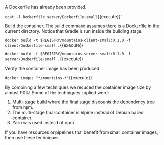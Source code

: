 A Dockerfile has already been provided.

`ccat -l Dockerfile server/Dockerfile-small`{{execute}}`

Build the container. The build command assumes there is a Dockerfile in the current directory. Notice that Gradle is run inside the building stage.

`docker build -t $REGISTRY/mountains-client-small:0.1.0 -f client/Dockerfile-small .`{{execute}}

`docker build -t $REGISTRY/mountains-server-small:0.1.0 -f server/Dockerfile-small .`{{execute}}

Verify the container image has been produced.

`docker images "*/mountains-*"`{{execute}}

By combining a few techniques we reduced the container image size by almost 90%! Some of the techniques applied were:

1. Multi-stage build where the final stage discounts the dependency tree from npm.
2. The multi-stage final container is Alpine instead of Debian based container.
3. Yarn was used instead of npm

If you have resources or pipelines that benefit from small container images, then use these techniques.
